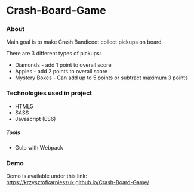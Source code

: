 # Crash-Board-Game

### About
Main goal is to make Crash Bandicoot collect pickups on board.

There are 3 different types of pickups:
* Diamonds - add 1 point to overall score
* Apples - add 2 points to overall score
* Mystery Boxes - Can add up to 5 points or subtract maximum 3 points

### Technologies used in project
* HTML5
* SASS
* Javascript (ES6)

##### Tools
* Gulp with Webpack

### Demo
Demo is available under this link: https://krzysztofkarpieszuk.github.io/Crash-Board-Game/






